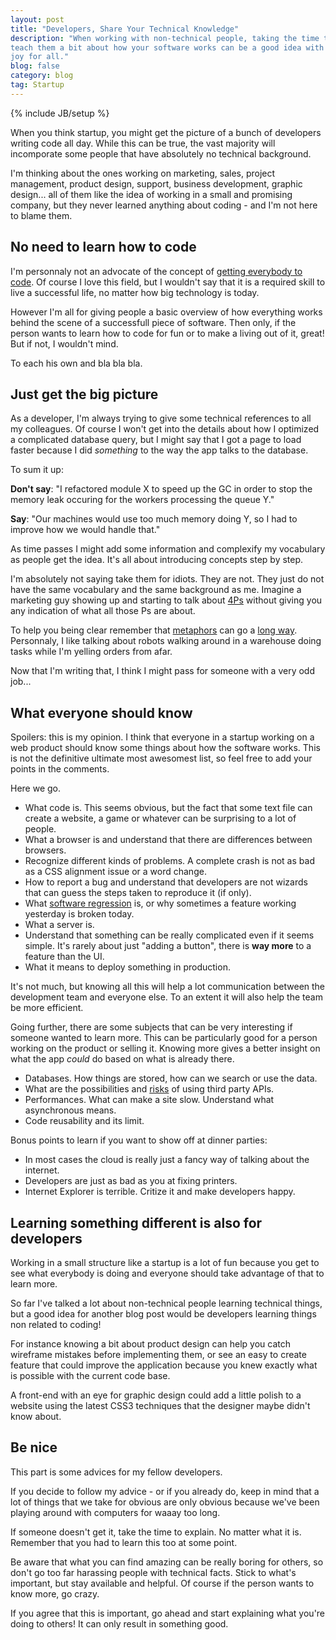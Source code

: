 ```yaml
---
layout: post
title: "Developers, Share Your Technical Knowledge"
description: "When working with non-technical people, taking the time to
teach them a bit about how your software works can be a good idea with
joy for all."
blog: false
category: blog
tag: Startup
---
```


{% include JB/setup %}

When you think startup, you might get the picture of a bunch of
developers writing code all day. While this can be true, the vast
majority will incomporate some people that have absolutely no technical
background.

I'm thinking about the ones working on marketing, sales, project management, product design,
support, business development, graphic design... all of them like the
idea of working in a small and promising company, but they never learned
anything about coding - and I'm not here to blame them.


## No need to learn how to code

I'm personnaly not an advocate of the concept of [getting everybody to code](http://www.codeyear.com/).
Of course I love this field, but I wouldn't say that it is a
required skill to live a successful life, no matter how big technology is today.

However I'm all for giving people a basic overview of how everything
works behind the scene of a successfull piece of software. Then only, if the
person wants to learn how to code for fun or to make a living out of it,
great! But if not, I wouldn't mind.

To each his own and bla bla bla.


## Just get the big picture

As a developer, I'm always trying to give some technical references
to all my colleagues. Of course I won't get into
the details about how I optimized a complicated database query, but I
might say that I got a page to load faster because I did _something_ to
the way the app talks to the database.

To sum it up:

**Don't say**: "I refactored module X to speed up the GC in order to stop the memory
leak occuring for the workers processing the queue Y."

**Say**: "Our machines would use too much memory doing Y, so I had to improve how we
would handle that."

As time passes I might add some information and complexify my
vocabulary as people get the idea. It's all about introducing concepts
step by step.

I'm absolutely not saying take them for idiots. They are not. They just
do not have the same vocabulary and the same background as me. Imagine a
marketing guy showing up and starting to talk about [4Ps](http://en.wikipedia.org/wiki/Marketing_mix)
without giving you any indication of what all those Ps are about.

To help you being clear remember that [metaphors](http://programmers.stackexchange.com/questions/2410/whats-a-good-programming-metaphor)
can go a [long way](http://xenia.media.mit.edu/~mt/thesis/mt-thesis-2.2.html).
Personnaly, I like talking about robots walking around in a warehouse doing tasks while
I'm yelling orders from afar.

Now that I'm writing that, I think I might pass for someone with a very odd job...

## What everyone should know

Spoilers: this is my opinion. I think that everyone in a startup working
on a web product should know some things about how the software works.
This is not the definitive ultimate most awesomest list,
so feel free to add your points in the comments.

Here we go.

- What code is. This seems obvious, but the fact that some text file can
  create a website, a game or whatever can be surprising to a lot of
  people.
- What a browser is and understand that there are differences between
  browsers.
- Recognize different kinds of problems. A complete crash is not as bad as
  a CSS alignment issue or a word change.
- How to report a bug and understand that developers are not wizards that can
  guess the steps taken to reproduce it (if only).
- What [software regression](http://en.wikipedia.org/wiki/Software_regression) is,
  or why sometimes a feature working yesterday is broken today.
- What a server is.
- Understand that something can be really complicated even if it seems
  simple. It's rarely about just "adding a button", there is **way more** to
  a feature than the UI.
- What it means to deploy something in production.

It's not much, but knowing all this will help a lot communication between the development
team and everyone else. To an extent it will also help the team be more
efficient.

Going further, there are some subjects that can be very interesting if
someone wanted to learn more. This can be particularly good for a person
working on the product or selling it. Knowing more gives a better insight on what
the app _could_ do based on what is already there.

- Databases. How things are stored, how can we search or use the data.
- What are the possibilities and [risks](/blog/2012/09/24/working-with-apis-facebook/)
  of using third party APIs.
- Performances. What can make a site slow. Understand what asynchronous means.
- Code reusability and its limit.

Bonus points to learn if you want to show off at dinner parties:

- In most cases the cloud is really just a fancy way of talking about the internet.
- Developers are just as bad as you at fixing printers.
- Internet Explorer is terrible. Critize it and make developers happy.

## Learning something different is also for developers

Working in a small structure like a startup is a lot of fun because you
get to see what everybody is doing and everyone should take advantage of
that to learn more.

So far I've talked a lot about non-technical people learning technical things,
but a good idea for another blog post would be developers learning things
non related to coding!

For instance knowing a bit about product design can help you
catch wireframe mistakes before implementing them, or see an easy to
create feature that could improve the application because you knew exactly what
is possible with the current code base.

A front-end with an eye for graphic design could add a little polish to
a website using the latest CSS3 techniques that the designer maybe
didn't know about.

## Be nice

This part is some advices for my fellow developers.

If you decide to follow my advice - or if you already do,
keep in mind that a lot of things that we take for obvious are only
obvious because we've been playing around with computers for waaay too
long.

If someone doesn't get it, take the time to explain. No matter what it
is. Remember that you had to learn this too at some point.

Be aware that what you can find amazing can
be really boring for others, so don't go too far harassing people with technical facts.
Stick to what's important, but stay available and helpful.
Of course if the person wants to know more, go crazy.

If you agree that this is important, go ahead and start explaining what you're doing to others!
It can only result in something good.

